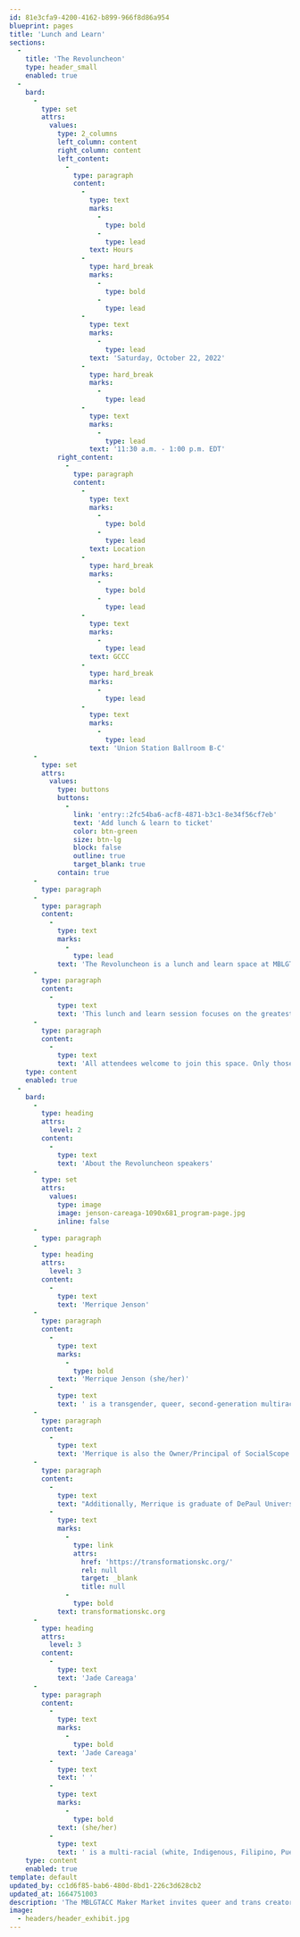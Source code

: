 ```yaml
---
id: 81e3cfa9-4200-4162-b899-966f8d86a954
blueprint: pages
title: 'Lunch and Learn'
sections:
  -
    title: 'The Revoluncheon'
    type: header_small
    enabled: true
  -
    bard:
      -
        type: set
        attrs:
          values:
            type: 2_columns
            left_column: content
            right_column: content
            left_content:
              -
                type: paragraph
                content:
                  -
                    type: text
                    marks:
                      -
                        type: bold
                      -
                        type: lead
                    text: Hours
                  -
                    type: hard_break
                    marks:
                      -
                        type: bold
                      -
                        type: lead
                  -
                    type: text
                    marks:
                      -
                        type: lead
                    text: 'Saturday, October 22, 2022'
                  -
                    type: hard_break
                    marks:
                      -
                        type: lead
                  -
                    type: text
                    marks:
                      -
                        type: lead
                    text: '11:30 a.m. - 1:00 p.m. EDT'
            right_content:
              -
                type: paragraph
                content:
                  -
                    type: text
                    marks:
                      -
                        type: bold
                      -
                        type: lead
                    text: Location
                  -
                    type: hard_break
                    marks:
                      -
                        type: bold
                      -
                        type: lead
                  -
                    type: text
                    marks:
                      -
                        type: lead
                    text: GCCC
                  -
                    type: hard_break
                    marks:
                      -
                        type: lead
                  -
                    type: text
                    marks:
                      -
                        type: lead
                    text: 'Union Station Ballroom B-C'
      -
        type: set
        attrs:
          values:
            type: buttons
            buttons:
              -
                link: 'entry::2fc54ba6-acf8-4871-b3c1-8e34f56cf7eb'
                text: 'Add lunch & learn to ticket'
                color: btn-green
                size: btn-lg
                block: false
                outline: true
                target_blank: true
            contain: true
      -
        type: paragraph
      -
        type: paragraph
        content:
          -
            type: text
            marks:
              -
                type: lead
            text: 'The Revoluncheon is a lunch and learn space at MBLGTACC led by Merrique Jenson and Jade Careaga.'
      -
        type: paragraph
        content:
          -
            type: text
            text: 'This lunch and learn session focuses on the greatest issues facing Midwest queer and trans communities. Featured educators will aid us in grappling with major questions around community building, movement work, and creating a liberated future. '
      -
        type: paragraph
        content:
          -
            type: text
            text: 'All attendees welcome to join this space. Only those who purchased lunch tickets will be provided lunch, and external food is not allowed in the space.'
    type: content
    enabled: true
  -
    bard:
      -
        type: heading
        attrs:
          level: 2
        content:
          -
            type: text
            text: 'About the Revoluncheon speakers'
      -
        type: set
        attrs:
          values:
            type: image
            image: jenson-careaga-1090x681_program-page.jpg
            inline: false
      -
        type: paragraph
      -
        type: heading
        attrs:
          level: 3
        content:
          -
            type: text
            text: 'Merrique Jenson'
      -
        type: paragraph
        content:
          -
            type: text
            marks:
              -
                type: bold
            text: 'Merrique Jenson (she/her)'
          -
            type: text
            text: ' is a transgender, queer, second-generation multiracial woman of color of White, Indigenous and Mexican heritage. She is the Founder and currently serves as the Executive Director for Transformations, a trans and gender-expansive youth organization based in Kansas City. Merrique has been working in the fields of harm reduction and anti-violence advocacy for over 20 years and has helped create multiple startup LGBTQ programs in the Midwest for young people and trans people of color experiencing trauma and living on the streets. She is a respected community advisor and racial equity consultant. She recently was honored and named in the first Trans Day of Visibility Proclamation on March 30, 2022, for Kansas City, Missouri, for her activism and acknowledged by a group of activists in the LGBTQ Commission of Special Action Recognition by Kansas City for June 2021 Pride Month.'
      -
        type: paragraph
        content:
          -
            type: text
            text: 'Merrique is also the Owner/Principal of SocialScope Productions, which focuses on multimedia artistic programs, equity development, and intersectional professional development coaching. Her multimedia projects have been nationally recognized, including the popular #GetWoke event series. She has performed as a DJ, is a published author, and contributing blogger for The Advocate, Out Magazine & HuffPost, and is an award-winning documentary filmmaker. She is a respected content expert, artistic advisor, and racial equity consultant. Merrique also serves a two-year term on the Board of Directors for Theatre Communications Group and has been recognized by the Association for Queer Anthropology for her artistic work.'
      -
        type: paragraph
        content:
          -
            type: text
            text: "Additionally, Merrique is graduate of DePaul University with a Bachelors of Art in both Anthropology and Women & Gender Studies, a Kansas City, two-time Rocket Grants full-project award winner, has delivered keynotes for Yale University, Southern Oregon University, and Northwestern University, has headlined Seattle Pride and Houston Pride, and has been featured as a guest on The Oprah Show.\_She currently spends her time living and traveling in both Seattle and Kansas City, MO. To learn more about Merrique’s work, please visit "
          -
            type: text
            marks:
              -
                type: link
                attrs:
                  href: 'https://transformationskc.org/'
                  rel: null
                  target: _blank
                  title: null
              -
                type: bold
            text: transformationskc.org
      -
        type: heading
        attrs:
          level: 3
        content:
          -
            type: text
            text: 'Jade Careaga'
      -
        type: paragraph
        content:
          -
            type: text
            marks:
              -
                type: bold
            text: 'Jade Careaga'
          -
            type: text
            text: ' '
          -
            type: text
            marks:
              -
                type: bold
            text: (she/her)
          -
            type: text
            text: ' is a multi-racial (white, Indigenous, Filipino, Puerto Rican, and Mexican) woman of trans experience who is an accomplished makeup artist and stylist based in Seattle, Washington. Prior to Covid, she was often working with amazing clients who celebrated Jade for her positive attitude, friendliness, and guidance in all things cosmetic related. On December 16, 2020, Jade became a victim of gun violence from a client and almost died. During her intensive rehabilitation where she underwent four different major reconstructive surgeries within three months to save her life, Jade became very familiar with the medical system and realized she wanted to go into healthcare so she too may be able to help others that have gone through similar experiences as herself. She is proud to share that recently, she enrolled in college and is pursuing a Bachelors of Nursing. Jade is excited to be part of this summit, to lend her voice and experience to help raise awareness to the violence that many trans women of color experience.'
    type: content
    enabled: true
template: default
updated_by: cc1d6f85-bab6-480d-8bd1-226c3d628cb2
updated_at: 1664751003
description: 'The MBLGTACC Maker Market invites queer and trans creators to sell/trade or provide demonstrations on a skill, craft or art form.'
image:
  - headers/header_exhibit.jpg
---
```


